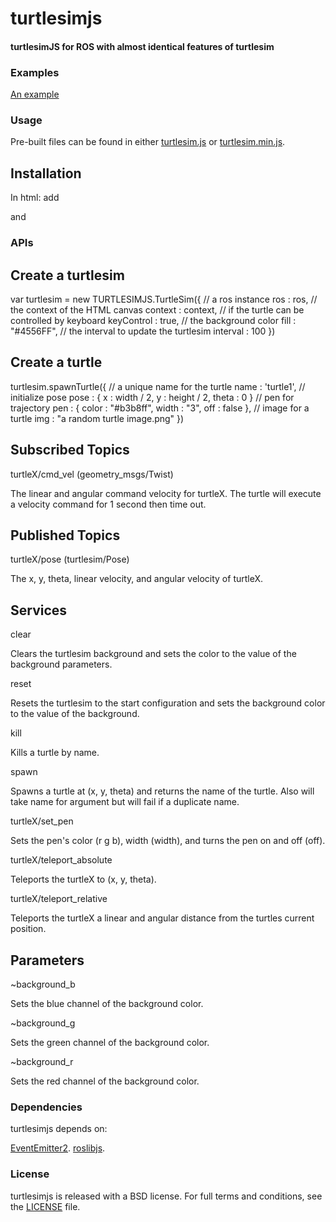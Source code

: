 turtlesimjs
========

#### turtlesimJS for ROS with almost identical features of turtlesim

### Examples

[An example](http://feizhan.github.io/turtlesimjs/index.html)

### Usage

Pre-built files can be found in either [turtlesim.js](build/turtlesim.js) or [turtlesim.min.js](build/turtlesim.min.js).

## Installation

In html: add

<script src="build/turtlesim.js"></script>

and

<canvas id="world" width="500" height="500"></canvas>


### APIs

## Create a turtlesim

var turtlesim = new TURTLESIMJS.TurtleSim({
	// a ros instance
	ros			: ros,
	// the context of the HTML canvas
	context		: context,
	// if the turtle can be controlled by keyboard
	keyControl	: true,
	// the background color
	fill		: "#4556FF",
	// the interval to update the turtlesim
	interval	: 100
})

## Create a turtle

turtlesim.spawnTurtle({
	// a unique name for the turtle
	name		: 'turtle1',
	// initialize pose
	pose		: {
		x		: width / 2,
		y		: height / 2,
		theta	: 0
	}
	// pen for trajectory
	pen			: {
		color	: "#b3b8ff",
		width	: "3",
		off		: false
	},
	// image for a turtle
	img			: "a random turtle image.png"
})

## Subscribed Topics

turtleX/cmd_vel (geometry_msgs/Twist)

The linear and angular command velocity for turtleX. The turtle will execute a velocity command for 1 second then time out.

## Published Topics

turtleX/pose (turtlesim/Pose)

The x, y, theta, linear velocity, and angular velocity of turtleX.

## Services

clear

Clears the turtlesim background and sets the color to the value of the background parameters.

reset

Resets the turtlesim to the start configuration and sets the background color to the value of the background.

kill

Kills a turtle by name.

spawn

Spawns a turtle at (x, y, theta) and returns the name of the turtle. Also will take name for argument but will fail if a duplicate name.

turtleX/set_pen

Sets the pen's color (r g b), width (width), and turns the pen on and off (off).

turtleX/teleport_absolute

Teleports the turtleX to (x, y, theta).

turtleX/teleport_relative

Teleports the turtleX a linear and angular distance from the turtles current position.

## Parameters

~background_b

Sets the blue channel of the background color.

~background_g

Sets the green channel of the background color.

~background_r

Sets the red channel of the background color.

### Dependencies

turtlesimjs depends on:

[EventEmitter2](https://github.com/hij1nx/EventEmitter2).
[roslibjs](https://github.com/RobotWebTools/roslibjs).

### License

turtlesimjs is released with a BSD license. For full terms and conditions, see the [LICENSE](LICENSE) file.
